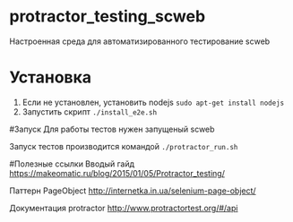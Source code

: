 # protractor_testing_scweb
Настроенная среда для автоматизированного тестирование sсweb

# Установка
1. Если не установлен, установить nodejs 
`sudo apt-get install nodejs `
2. Запустить скрипт
`./install_e2e.sh`

#Запуск
Для работы тестов нужен запущеный scweb

Запуск тестов производится командой
`./protractor_run.sh`

#Полезные ссылки
Вводый гайд https://makeomatic.ru/blog/2015/01/05/Protractor_testing/

Паттерн PageObject http://internetka.in.ua/selenium-page-object/

Документация protractor http://www.protractortest.org/#/api


